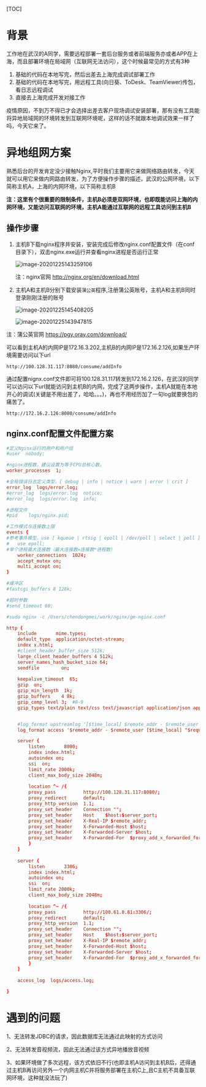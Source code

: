 [TOC]

# 背景

工作地在武汉的A同学，需要远程部署一套后台服务或者前端服务亦或者APP在上海，而且部署环境在局域网（互联网无法访问），这个时候最常见的方式有3种

1. 基础的代码在本地写完，然后出差去上海完成调试部署工作
2. 基础的代码在本地写完，用远程工具(向日葵、ToDesk、TeamViewer)传包，看日志远程调试
3. 直接去上海完成开发对接工作

疫情原因，不到万不得已才会选择出差去客户现场调试安装部署，那有没有工具能将异地局域网的环境转发到互联网环境呢，这样的话不就跟本地调试效果一样了吗，今天它来了。

# 异地组网方案

熟悉后台的开发肯定没少接触Nginx,平时我们主要用它来做网络路由转发，今天就可以用它来做内网路由转发，为了方便操作步骤的描述，武汉的公网环境，以下简称主机A，上海的内网环境，以下简称主机B

**注：这里有个很重要的限制条件，主机B必须是双网环境，也即既能访问上海的内网环境，又能访问互联网的环境，主机A能通过互联网的远程工具访问到主机B**

## 操作步骤

1. 主机B下载nginx程序并安装，安装完成后修改nginx.conf配置文件（在conf目录下），双击nginx.exe运行并查看nginx进程是否运行正常

    ![image-20201225143259106](https://raw.githubusercontent.com/yeguoqiang/PicRemote/master/%E7%BD%91%E5%8A%9B/%E6%99%BA%E6%85%A7%E7%A4%BE%E5%8C%BA-%E5%8D%97%E6%B9%96image-20201225143259106.png)

    注：nginx官网 http://nginx.org/en/download.html

2. 主机A和主机B分别下载安装`蒲公英`程序,注册蒲公英账号，主机A和主机B同时登录刚刚注册的账号

    ![image-20201225145408205](https://raw.githubusercontent.com/yeguoqiang/PicRemote/master/%E7%BD%91%E5%8A%9B/%E6%99%BA%E6%85%A7%E7%A4%BE%E5%8C%BA-%E5%8D%97%E6%B9%96image-20201225145408205.png)

    ![image-20201225143947815](https://raw.githubusercontent.com/yeguoqiang/PicRemote/master/%E7%BD%91%E5%8A%9B/%E6%99%BA%E6%85%A7%E7%A4%BE%E5%8C%BA-%E5%8D%97%E6%B9%96image-20201225143947815.png)

注：蒲公英官网 https://pgy.oray.com/download/

可以看到主机A的内网IP是172.16.3.202,主机B的内网IP是172.16.2.126,如果生产环境需要访问以下url

```url
http://100.128.31.117:8080/consume/addInfo
```

通过配置nignx.conf文件即可将100.128.31.117转发到172.16.2.126，在武汉的同学可以访问以下url就能访问到主机B的内网，完成了这两步操作，主机A就能在本地开心的调试(关键是不用出差了，哈哈。。。)，再也不用经历加了一句log就要换包的痛苦了。

```url
http://172.16.2.126:8080/consume/addInfo
```

## nginx.conf配置文件配置方案

```conf
#定义Nginx运行的用户和用户组
#user  nobody;

#nginx进程数，建议设置为等于CPU总核心数。
worker_processes  1;

#全局错误日志定义类型，[ debug | info | notice | warn | error | crit ]
error_log  logs/error.log;
#error_log  logs/error.log  notice;
#error_log  logs/error.log  info;

#进程文件
#pid    logs/nginx.pid;

#工作模式与连接数上限
events {
#参考事件模型，use [ kqueue | rtsig | epoll | /dev/poll | select | poll ]; epoll模型是Linux 2.6以上版本内核中的高性能网络I/O模型，如果跑在FreeBSD上面，就用kqueue模型。
#   use epoll;
#单个进程最大连接数（最大连接数=连接数*进程数）
    worker_connections  1024;
	accept_mutex on;
	multi_accept on;
}

#缓冲区
#fastcgi_buffers 8 128k;

#超时参数
#send_timeout 60;

#sudo nginx -c /Users/chendongmei/work/nginx/gm-nginx.conf

http {
    include       mime.types;
    default_type  application/octet-stream;
    index x.html;
	#client_header_buffer_size 512k;
	large_client_header_buffers 4 512k;
    server_names_hash_bucket_size 64;
    sendfile        on;
	
    keepalive_timeout  65;
    gzip  on;
    gzip_min_length  1k;
    gzip_buffers    4 8k;
    gzip_comp_level 3;  #0-9
    gzip_types text/plain text/css text/javascript application/json application/javascript application/x-javascript text/xml application/xml application/xml+rss;


    #log_format upstreamlog '[$time_local] $remote_addr - $remote_user - $server_name  to: $upstream_addr: $request upstream_response_time $upstream_response_time msec $msec request_time $request_time';
    log_format access '$remote_addr - $remote_user [$time_local] "$request" $status $body_bytes_sent $request_body "$http_referer" "$http_user_agent" $http_x_forwarded_for';

	server {
        listen       8080;
        index index.html;
        autoindex on;
        ssi  on;
        limit_rate 2000k;
        client_max_body_size 2048m;
		
		location ^~ /{
		proxy_pass          http://100.128.31.117:8080/;
		proxy_redirect      default;
		proxy_http_version  1.1;
		proxy_set_header    Connection "";
		proxy_set_header    Host    $host:$server_port;
		proxy_set_header    X-Real-IP $remote_addr;
		proxy_set_header    X-Forwarded-Host $host;
		proxy_set_header    X-Forwarded-Server $host;
		proxy_set_header    X-Forwarded-For  $proxy_add_x_forwarded_for;
		}
    }
	
	server {
        listen       3306;
        index index.html;
        autoindex on;
        ssi  on;
        limit_rate 2000k;
        client_max_body_size 2048m;
		
		location ^~ /{
		proxy_pass          http://100.61.8.81:3306/;
		proxy_redirect      default;
		proxy_http_version  1.1;
		proxy_set_header    Connection "";
		proxy_set_header    Host    $host:$server_port;
		proxy_set_header    X-Real-IP $remote_addr;
		proxy_set_header    X-Forwarded-Host $host;
		proxy_set_header    X-Forwarded-Server $host;
		proxy_set_header    X-Forwarded-For  $proxy_add_x_forwarded_for;
		}
    }
 
    access_log  logs/access.log;

}
```

# 遇到的问题

1、无法转发JDBC的请求，因此数据库无法通过此映射的方式访问

2、无法转发音视频流，因此无法通过该方式异地播放音视频

3、如果环境做了多次远程，该方式依旧不行(也即主机A访问到主机B后，还得通过主机B再访问另外一个内网主机C并将服务部署在主机C上,且C主机不具备互联网环境，这种就没法玩了)
